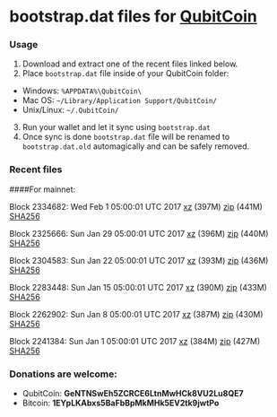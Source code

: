 # bootstrap.dat files for [QubitCoin](http://www.qubitcoin.com/)

### Usage

1. Download and extract one of the recent files linked below.
2. Place `bootstrap.dat` file inside of your QubitCoin folder:
 - Windows: `%APPDATA%\QubitCoin\`
 - Mac OS: `~/Library/Application Support/QubitCoin/`
 - Unix/Linux: `~/.QubitCoin/`
3. Run your wallet and let it sync using `bootstrap.dat`
4. Once sync is done `bootstrap.dat` file will be renamed to `bootstrap.dat.old` automagically and can be safely removed.

### Recent files

####For mainnet:

Block 2334682: Wed Feb  1 05:00:01 UTC 2017 [xz](https://transfer.sh/RWH7w/bootstrap.dat.20170201.tar.xz) (397M) [zip](https://transfer.sh/c6Pms/bootstrap.dat.20170201.zip) (441M) [SHA256](https://transfer.sh/dXHwF/sha256.txt)

Block 2325666: Sun Jan 29 05:00:01 UTC 2017 [xz](https://transfer.sh/3ZetA/bootstrap.dat.20170129.tar.xz) (396M) [zip](https://transfer.sh/btcmm/bootstrap.dat.20170129.zip) (440M) [SHA256](https://transfer.sh/llxvW/sha256.txt)

Block 2304583: Sun Jan 22 05:00:01 UTC 2017 [xz](https://transfer.sh/exSym/bootstrap.dat.20170122.tar.xz) (393M) [zip](https://transfer.sh/hnYtH/bootstrap.dat.20170122.zip) (436M) [SHA256](https://transfer.sh/dMsUT/sha256.txt)

Block 2283448: Sun Jan 15 05:00:01 UTC 2017 [xz](https://transfer.sh/U1qwh/bootstrap.dat.20170115.tar.xz) (390M) [zip](https://transfer.sh/51aNx/bootstrap.dat.20170115.zip) (433M) [SHA256](https://transfer.sh/E28ki/sha256.txt)

Block 2262902: Sun Jan  8 05:00:01 UTC 2017 [xz](https://transfer.sh/gKyHA/bootstrap.dat.20170108.tar.xz) (387M) [zip](https://transfer.sh/i6MgC/bootstrap.dat.20170108.zip) (430M) [SHA256](https://transfer.sh/GDKit/sha256.txt)

Block 2241384: Sun Jan  1 05:00:01 UTC 2017 [xz](https://transfer.sh/SSA7J/bootstrap.dat.20170101.tar.xz) (384M) [zip](https://transfer.sh/10YBTL/bootstrap.dat.20170101.zip) (427M) [SHA256](https://transfer.sh/El3o1/sha256.txt)

### Donations are welcome:

- QubitCoin: **GeNTNSwEh5ZCRCE6LtnMwHCk8VU2Lu8QE7**
- Bitcoin: **1EYpLKAbxs5BaFbBpMkMHk5EV2tk9jwtPo**
